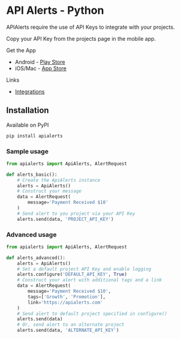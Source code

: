 # API Alerts - Python

APIAlerts require the use of API Keys to integrate with your projects.

Copy your API Key from the projects page in the mobile app.

Get the App
- Android - [Play Store](https://play.google.com/store/apps/details?id=com.apialerts)
- iOS/Mac - [App Store](https://apps.apple.com/us/app/magpie-api-alerts/id6476410789)

Links
- [Integrations](https://apialerts.com/integrations)

## Installation

Available on PyPI

```bash
pip install apialerts
```


### Sample usage

```python
from apialerts import ApiAlerts, AlertRequest

def alerts_basic():
    # Create the ApiAlerts instance
    alerts = ApiAlerts()
    # Construct your message
    data = AlertRequest(
        message='Payment Received $10'
    )
    # Send alert to you project via your API Key
    alerts.send(data, 'PROJECT_API_KEY')
```


### Advanced usage

```python
from apialerts import ApiAlerts, AlertRequest

def alerts_advanced():
    alerts = ApiAlerts()
    # Set a default project API Key and enable logging
    alerts.configure('DEFAULT_API_KEY', True)
    # Construct your alert with additional tags and a link
    data = AlertRequest(
        message='Payment Received $10',
        tags=['Growth', 'Promotion'],
        link='https://apialerts.com'
    )
    # Send alert to default project specified in configure()
    alerts.send(data)
    # Or, send alert to an alternate project
    alerts.send(data, 'ALTERNATE_API_KEY')
```